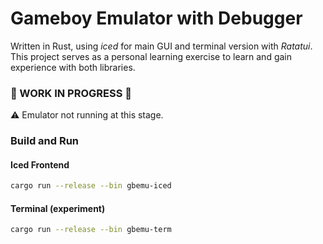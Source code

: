 # Gameboy Emulator with Debugger
Written in Rust, using *iced* for main GUI and terminal version with *Ratatui*.
This project serves as a personal learning exercise to learn and gain experience with both libraries.

### :construction: WORK IN PROGRESS :construction:
:warning: Emulator not running at this stage.

### Build and Run
#### Iced Frontend
```bash
cargo run --release --bin gbemu-iced
```
#### Terminal (experiment)
```bash
cargo run --release --bin gbemu-term
```

